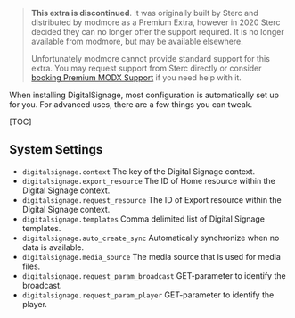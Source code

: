 > **This extra is discontinued**. It was originally built by Sterc and distributed by modmore as a Premium Extra, however in 2020 Sterc decided they can no longer offer the support required. It is no longer available from modmore, but may be available elsewhere.
>
> Unfortunately modmore cannot provide standard support for this extra. You may request support from Sterc directly or consider [booking Premium MODX Support](https://modmore.com/premium-modx-support/) if you need help with it.

When installing DigitalSignage, most configuration is automatically set up for you. For advanced uses, there are a few things you can tweak.

[TOC]

## System Settings

- `digitalsignage.context` The key of the Digital Signage context.
- `digitalsignage.export_resource` The ID of Home resource within the Digital Signage context.
- `digitalsignage.request_resource` The ID of Export resource within the Digital Signage context.
- `digitalsignage.templates` Comma delimited list of Digital Signage templates.
- `digitalsignage.auto_create_sync` Automatically synchronize when no data is available.
- `digitalsignage.media_source` The media source that is used for media files.
- `digitalsignage.request_param_broadcast` GET-parameter to identify the broadcast.
- `digitalsignage.request_param_player` GET-parameter to identify the player.
